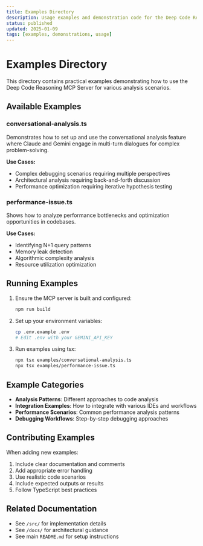 ```yaml
---
title: Examples Directory
description: Usage examples and demonstration code for the Deep Code Reasoning MCP Server
status: published
updated: 2025-01-09
tags: [examples, demonstrations, usage]
---
```


# Examples Directory

This directory contains practical examples demonstrating how to use the Deep Code Reasoning MCP Server for various analysis scenarios.

## Available Examples

### conversational-analysis.ts

Demonstrates how to set up and use the conversational analysis feature where Claude and Gemini engage in multi-turn dialogues for complex problem-solving.

**Use Cases:**

- Complex debugging scenarios requiring multiple perspectives
- Architectural analysis requiring back-and-forth discussion
- Performance optimization requiring iterative hypothesis testing

### performance-issue.ts

Shows how to analyze performance bottlenecks and optimization opportunities in codebases.

**Use Cases:**

- Identifying N+1 query patterns
- Memory leak detection
- Algorithmic complexity analysis
- Resource utilization optimization

## Running Examples

1. Ensure the MCP server is built and configured:
   ```bash
   npm run build
   ```

2. Set up your environment variables:
   ```bash
   cp .env.example .env
   # Edit .env with your GEMINI_API_KEY
   ```

3. Run examples using tsx:
   ```bash
   npx tsx examples/conversational-analysis.ts
   npx tsx examples/performance-issue.ts
   ```

## Example Categories

- **Analysis Patterns**: Different approaches to code analysis
- **Integration Examples**: How to integrate with various IDEs and workflows
- **Performance Scenarios**: Common performance analysis patterns
- **Debugging Workflows**: Step-by-step debugging approaches

## Contributing Examples

When adding new examples:

1. Include clear documentation and comments
2. Add appropriate error handling
3. Use realistic code scenarios
4. Include expected outputs or results
5. Follow TypeScript best practices

## Related Documentation

- See `/src/` for implementation details
- See `/docs/` for architectural guidance
- See main `README.md` for setup instructions
